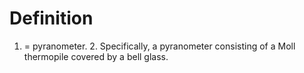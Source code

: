 # Definition

1.  = pyranometer. 2. Specifically, a pyranometer consisting of a Moll
    thermopile covered by a bell glass.

